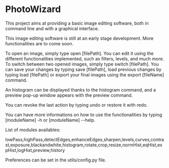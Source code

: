 # PhotoWizard


This project aims at providing a basic image editing software, both in command line and with a graphical interface.


This image editing software is still at an early stage development. More functionalities are to come soon.

To open an image, simply type open [filePath]. You can edit it using the different functionalities implemented, such as filters, levels, and much more.
To switch between two opened images, simply type switch [filePath]. You can save your changes by typing save [filePath], load previous changes by typing load [filePath] or export your final images using the export [fileName] command.

An histogram can be displayed thanks to the histogram command, and a preview pop-up window appears with the preview command.

You can revoke the last action by typing undo or restore it with redo.

You can have more informations on how to use the functionalities by typing [moduleName] -h or [moduleName] --help.


List of modules availables:
    
lowPass,highPass,detectEdges,enhanceEdges,sharpen,levels,curves,contrast,exposure,blackandwhite,histogram,rotate,crop,resize,normHist,eqHist,expHist,logHist,preview,history


Preferences can be set in the utils/config.py file.

